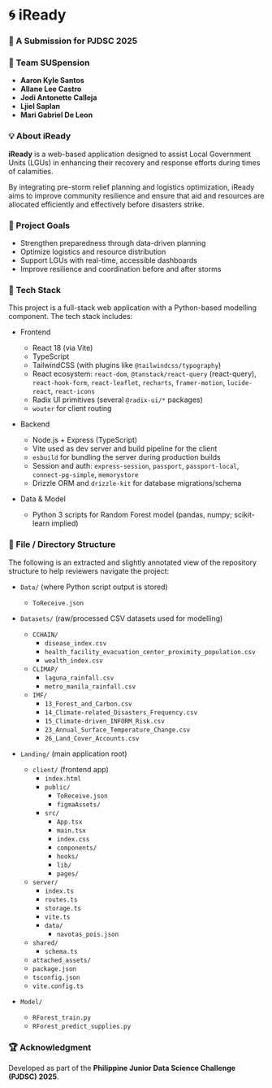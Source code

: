 
# 🌀 iReady

### 📘 A Submission for PJDSC 2025

### 👥 Team SUSpension

- **Aaron Kyle Santos**
- **Allane Lee Castro**
- **Jodi Antonette Calleja**
- **Ljiel Saplan**
- **Mari Gabriel De Leon**

### 💡 About iReady

**iReady** is a web-based application designed to assist Local Government Units (LGUs) in enhancing their recovery and response efforts during times of calamities.

By integrating pre-storm relief planning and logistics optimization, iReady aims to improve community resilience and ensure that aid and resources are allocated efficiently and effectively before disasters strike.

### 🧭 Project Goals

- Strengthen preparedness through data-driven planning
- Optimize logistics and resource distribution
- Support LGUs with real-time, accessible dashboards
- Improve resilience and coordination before and after storms

### 🧩 Tech Stack

This project is a full-stack web application with a Python-based modelling component. The tech stack includes:

- Frontend
  - React 18 (via Vite)
  - TypeScript
  - TailwindCSS (with plugins like `@tailwindcss/typography`)
  - React ecosystem: `react-dom`, `@tanstack/react-query` (react-query), `react-hook-form`, `react-leaflet`, `recharts`, `framer-motion`, `lucide-react`, `react-icons`
  - Radix UI primitives (several `@radix-ui/*` packages)
  - `wouter` for client routing

- Backend
  - Node.js + Express (TypeScript)
  - Vite used as dev server and build pipeline for the client
  - `esbuild` for bundling the server during production builds
  - Session and auth: `express-session`, `passport`, `passport-local`, `connect-pg-simple`, `memorystore`
  - Drizzle ORM and `drizzle-kit` for database migrations/schema

- Data & Model
  - Python 3 scripts for Random Forest model (pandas, numpy; scikit-learn implied)

### 📁 File / Directory Structure

The following is an extracted and slightly annotated view of the repository structure to help reviewers navigate the project:

- `Data/` (where Python script output is stored)
  - `ToReceive.json`

- `Datasets/` (raw/processed CSV datasets used for modelling)
  - `CCHAIN/`
    - `disease_index.csv`
    - `health_facility_evacuation_center_proximity_population.csv`
    - `wealth_index.csv`
  - `CLIMAP/`
    - `laguna_rainfall.csv`
    - `metro_manila_rainfall.csv`
  - `IMF/`
    - `13_Forest_and_Carbon.csv`
    - `14_Climate-related_Disasters_Frequency.csv`
    - `15_Climate-driven_INFORM_Risk.csv`
    - `23_Annual_Surface_Temperature_Change.csv`
    - `26_Land_Cover_Accounts.csv`

- `Landing/` (main application root)
  - `client/` (frontend app)
    - `index.html`
    - `public/`
      - `ToReceive.json`
      - `figmaAssets/`
    - `src/`
      - `App.tsx`
      - `main.tsx`
      - `index.css`
      - `components/`
      - `hooks/`
      - `lib/`
      - `pages/`
  - `server/`
    - `index.ts`
    - `routes.ts`
    - `storage.ts`
    - `vite.ts`
    - `data/`
      - `navotas_pois.json`
  - `shared/`
    - `schema.ts`
  - `attached_assets/`
  - `package.json`
  - `tsconfig.json`
  - `vite.config.ts`

- `Model/`
  - `RForest_train.py`
  - `RForest_predict_supplies.py`

### 🏆 Acknowledgment

Developed as part of the **Philippine Junior Data Science Challenge (PJDSC) 2025**.
